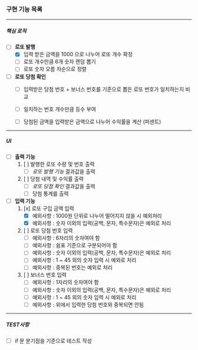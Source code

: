 ### 구현 기능 목록

--------
##### 핵심 로직 
- [ ] **로또 발행**
    - [x] 입력 받은 금액을 1000 으로 나누어 로또 개수 확정
    - [ ] 로또 개수만큼 6개 숫자 랜덤 뽑기
    - [ ] 로또 숫자 오름 차순으로 정렬

- [ ] **로또 당첨 확인**
    - [ ] 입력받은 당첨 번호 + 보너스 번호를 기준으로 뽑은 로또 번호가 일치하는지 비교
    - [ ] 일치하는 번호 개수만큼 등수 부여
    - [ ] 당첨된 금액을 입력받은 금액으로 나누어 수익률을 계산 (퍼센트)



--------
##### UI 
- [ ] **출력 기능**
    1. [ ] 발행한 로또 수량 및 번호 출력
        - [ ] *로또 발행 기능* 결과값을 출력

    2. [ ] 당첨 내역 및 수익률 출력
        - [ ] *로또 당첨 확인* 결과값을 출력 
        - [ ] 당첨 통계를 출력

- [ ] **입력 기능**
    1. [x] 로또 구입 금액 입력
        - [x] 예외사항 : 1000원 단위로 나누어 떨어지지 않을 시 예외처리
        - [x] 예외사항 : 숫자 이외의 입력(공백, 문자, 특수문자)은 예외로 처리
        
    2. [ ] 로또 당첨 번호 입력
        - [ ] 예외사항 : 6자리의 숫자여야 함
        - [ ] 예외사항 : 쉼표 기준으로 구분되어야 함
        - [ ] 예외사항 : 숫자 이외의 입력(공백, 문자, 특수문자)은 예외로 처리
        - [ ] 예외사항 : 1 ~ 45 외의 숫자 입력 시 예외로 처리
        - [ ] 예외사항 : 중복된 번호는 예외로 처리

    3. [ ] 보너스 번호 입력 
        - [ ] 예외사항 : 1자리의 숫자여야 함
        - [ ] 예외사항 : 숫자 이외의 입력(공백, 문자, 특수문자)은 예외로 처리
        - [ ] 예외사항 : 1 ~ 45 외의 숫자 입력 시 예외로 처리
        - [ ] 예외사항 : 위에서 입력한 당첨 번호와 중복되면 안됨

--------
##### TEST사항

- [ ] if 문 분기점을 기준으로 테스트 작성

